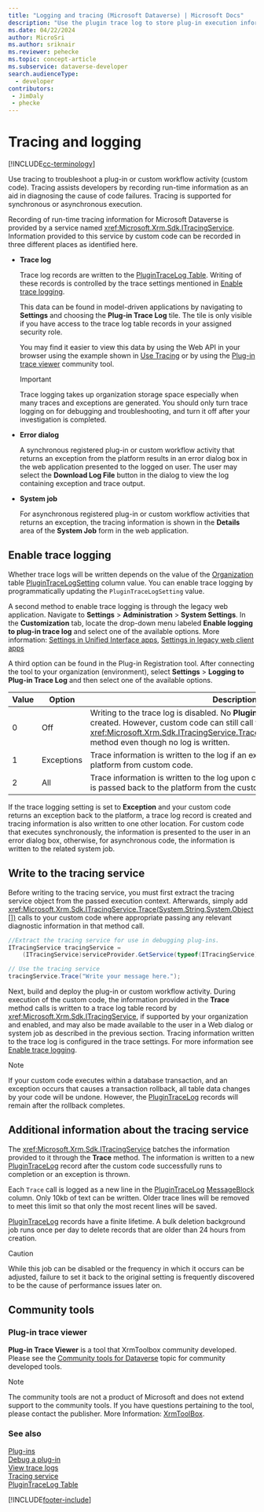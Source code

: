 ```yaml
---
title: "Logging and tracing (Microsoft Dataverse) | Microsoft Docs"
description: "Use the plugin trace log to store plug-in execution information to aid in plug-in debugging."
ms.date: 04/22/2024
author: MicroSri
ms.author: sriknair
ms.reviewer: pehecke
ms.topic: concept-article
ms.subservice: dataverse-developer
search.audienceType: 
  - developer
contributors:
 - JimDaly
 - phecke
---
```

# Tracing and logging

[!INCLUDE[cc-terminology](includes/cc-terminology.md)]

Use tracing to troubleshoot a plug-in or custom workflow activity (custom code). Tracing assists developers by recording run-time information as an aid in diagnosing the cause of code failures. Tracing is supported for synchronous or asynchronous execution.
  
Recording of run-time tracing information for Microsoft Dataverse is provided by a service named <xref:Microsoft.Xrm.Sdk.ITracingService>. Information provided to this service by custom code can be recorded in three different places as identified here.  

- **Trace log**  
  
    Trace log records are written to the [PluginTraceLog Table](reference/entities/plugintracelog.md). Writing of these records is controlled by the trace settings mentioned in [Enable trace logging](#enable-trace-logging).

    This data can be found in model-driven applications by navigating to **Settings** and choosing the **Plug-in Trace Log** tile. The tile is only visible if you have access to the trace log table records in your assigned security role.

    You may find it easier to view this data by using the Web API in your browser using the example shown in [Use Tracing](debug-plug-in.md#use-tracing) or by using the [Plug-in trace viewer](#plug-in-trace-viewer) community tool.

    > [!IMPORTANT]
    > Trace logging takes up organization storage space especially when many traces and exceptions are generated. You should only turn trace logging on for debugging and troubleshooting, and turn it off after your investigation is completed.  
  
- **Error dialog**  
  
     A synchronous registered plug-in or custom workflow activity that returns an exception from the platform results in an error dialog box in the web application presented to the logged on user. The user may select the **Download Log File** button in the dialog to view the log containing exception and trace output.  
  
- **System job**  
  
     For asynchronous registered plug-in or custom workflow activities that returns an exception, the tracing information is shown in the **Details** area of the **System Job** form in the web application.  
  
<a name="bkmk_trace-settings"></a>

## Enable trace logging

Whether trace logs will be written depends on the value of the [Organization](./reference/entities/organization.md) table [PluginTraceLogSetting](./reference/entities/organization.md#BKMK_PluginTraceLogSetting) column value. You can enable trace logging by programmatically updating the `PluginTraceLogSetting` value.

A second method to enable trace logging is through the legacy web application. Navigate to **Settings** > **Administration** > **System Settings**. In the **Customization** tab, locate the drop-down menu labeled **Enable logging to plug-in trace log** and select one of the available options. More information: [Settings in Unified Interface apps](/power-platform/admin/admin-settings#settings-in-unified-interface-apps), [Settings in legacy web client apps](/power-platform/admin/admin-settings#settings-in-legacy-web-client-apps)

A third option can be found in the Plug-in Registration tool. After connecting the tool to your organization (environment), select **Settings** > **Logging to Plug-in Trace Log** and then select one of the available options.
  
|Value|Option|Description|  
|------------|-----------------|-----------------|  
|0|Off|Writing to the trace log is disabled. No **PluginTraceLog** records will be created. However, custom code can still call the <xref:Microsoft.Xrm.Sdk.ITracingService.Trace(System.String,System.Object[])> method even though no log is written.|  
|1|Exceptions|Trace information is written to the log if an exception is passed back to the platform from custom code.|  
|2|All|Trace information is written to the log upon code completion or an exception is passed back to the platform from the custom code.|  
  
If the trace logging setting is set to **Exception** and your custom code returns an exception back to the platform, a trace log record is created and tracing information is also written to one other location. For custom code that executes synchronously, the information is presented to the user in an error dialog box, otherwise, for asynchronous code, the information is written to the related system job.  

## Write to the tracing service

Before writing to the tracing service, you must first extract the tracing service object from the passed execution context. Afterwards, simply add <xref:Microsoft.Xrm.Sdk.ITracingService.Trace(System.String,System.Object[])> calls to your custom code where appropriate passing any relevant diagnostic information in that method call.  

 ```csharp
//Extract the tracing service for use in debugging plug-ins.
 ITracingService tracingService =
     (ITracingService)serviceProvider.GetService(typeof(ITracingService));

 // Use the tracing service 
 tracingService.Trace("Write your message here.");
 
```

Next, build and deploy the plug-in or custom workflow activity. During execution of the custom code, the information provided in the **Trace** method calls is written to a trace log table record by <xref:Microsoft.Xrm.Sdk.ITracingService>, if supported by your organization and enabled, and may also be made available to the user in a Web dialog or system job as described in the previous section. Tracing information written to the trace log is configured in the trace settings. For more information see [Enable trace logging](#bkmk_trace-settings).  
  
> [!NOTE]
> If your custom code executes within a database transaction, and an exception occurs that causes a transaction rollback, all table data changes by your code will be undone. However, the [PluginTraceLog](reference/entities/plugintracelog.md) records will remain after the rollback completes.  
  
## Additional information about the tracing service

The <xref:Microsoft.Xrm.Sdk.ITracingService> batches the information provided to it through the **Trace** method. The information is written to a new [PluginTraceLog](reference/entities/plugintracelog.md) record after the custom code successfully runs to completion or an exception is thrown.  

Each `Trace` call is logged as a new line in the [PluginTraceLog](reference/entities/plugintracelog.md) [MessageBlock](reference/entities/plugintracelog.md#BKMK_MessageBlock) column. Only 10kb of text can be written. Older trace lines will be removed to meet this limit so that only the most recent lines will be saved.
  
[PluginTraceLog](reference/entities/plugintracelog.md) records have a finite lifetime. A bulk deletion background job runs once per day to delete records that are older than 24 hours from creation.

> [!CAUTION]
> While this job can be disabled or the frequency in which it occurs can be adjusted, failure to set it back to the original setting is frequently discovered to be the cause of performance issues later on.

## Community tools

### Plug-in trace viewer

**Plug-in Trace Viewer** is a tool that XrmToolbox community developed. Please see the [Community tools for Dataverse](community-tools.md) topic for community developed tools.

> [!NOTE]
> The community tools are not a product of Microsoft and does not extend support to the community tools.
> If you have questions pertaining to the tool, please contact the publisher. More Information: [XrmToolBox](https://www.xrmtoolbox.com).  

### See also

[Plug-ins](plug-ins.md)  
[Debug a plug-in](debug-plug-in.md#use-tracing)  
[View trace logs](tutorial-write-plug-in.md#view-trace-logs)  
[Tracing service](write-plug-in.md#tracing-service)  
[PluginTraceLog Table](reference/entities/plugintracelog.md)

[!INCLUDE[footer-include](../../includes/footer-banner.md)]
